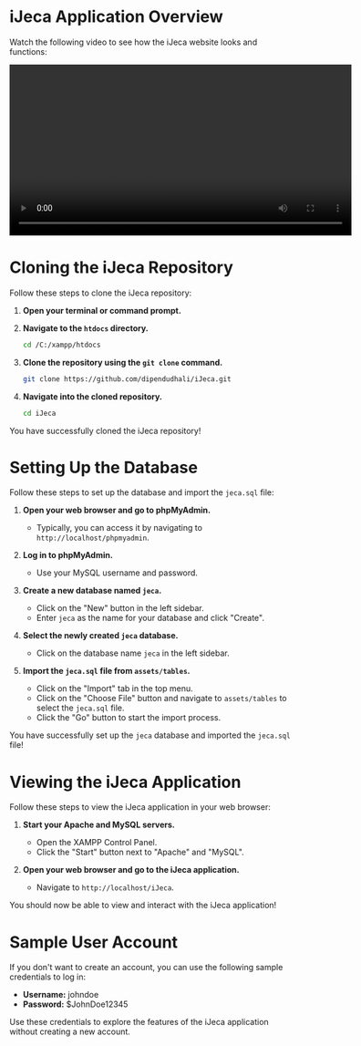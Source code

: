 # iJeca Application Overview

Watch the following video to see how the iJeca website looks and functions:

<video width="600" controls>
    <source src="assets/videos/overview.mp4" type="video/mp4">
    Your browser does not support the video tag.
</video>

# Cloning the iJeca Repository

Follow these steps to clone the iJeca repository:

1. **Open your terminal or command prompt.**

2. **Navigate to the `htdocs` directory.** 
    ```sh
    cd /C:/xampp/htdocs
    ```

3. **Clone the repository using the `git clone` command.**
    ```sh
    git clone https://github.com/dipendudhali/iJeca.git
    ```

4. **Navigate into the cloned repository.**
    ```sh
    cd iJeca
    ```

You have successfully cloned the iJeca repository!

# Setting Up the Database

Follow these steps to set up the database and import the `jeca.sql` file:

1. **Open your web browser and go to phpMyAdmin.**
    - Typically, you can access it by navigating to `http://localhost/phpmyadmin`.

2. **Log in to phpMyAdmin.**
    - Use your MySQL username and password.

3. **Create a new database named `jeca`.**
    - Click on the "New" button in the left sidebar.
    - Enter `jeca` as the name for your database and click "Create".

4. **Select the newly created `jeca` database.**
    - Click on the database name `jeca` in the left sidebar.

5. **Import the `jeca.sql` file from `assets/tables`.**
    - Click on the "Import" tab in the top menu.
    - Click on the "Choose File" button and navigate to `assets/tables` to select the `jeca.sql` file.
    - Click the "Go" button to start the import process.

You have successfully set up the `jeca` database and imported the `jeca.sql` file!

# Viewing the iJeca Application

Follow these steps to view the iJeca application in your web browser:

1. **Start your Apache and MySQL servers.**
    - Open the XAMPP Control Panel.
    - Click the "Start" button next to "Apache" and "MySQL".

2. **Open your web browser and go to the iJeca application.**
    - Navigate to `http://localhost/iJeca`.

You should now be able to view and interact with the iJeca application!
# Sample User Account

If you don't want to create an account, you can use the following sample credentials to log in:

- **Username:** johndoe
- **Password:** $JohnDoe12345

Use these credentials to explore the features of the iJeca application without creating a new account.